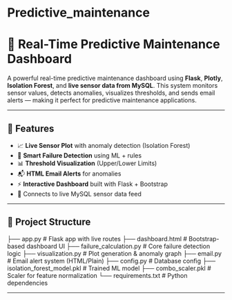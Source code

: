 # Predictive_maintenance
# 📡 Real-Time Predictive Maintenance Dashboard

A powerful real-time predictive maintenance dashboard using **Flask**, **Plotly**, **Isolation Forest**, and **live sensor data from MySQL**. This system monitors sensor values, detects anomalies, visualizes thresholds, and sends email alerts — making it perfect for predictive maintenance applications.

---

## 🚀 Features

- 📈 **Live Sensor Plot** with anomaly detection (Isolation Forest)
- 🧠 **Smart Failure Detection** using ML + rules
- 📊 **Threshold Visualization** (Upper/Lower Limits)
- 📬 **HTML Email Alerts** for anomalies
- ⚡ **Interactive Dashboard** built with Flask + Bootstrap
- 📡 Connects to live MySQL sensor data feed

---

## 📂 Project Structure

├── app.py # Flask app with live routes ├── dashboard.html # Bootstrap-based dashboard UI ├── failure_calculation.py # Core failure detection logic ├── visualization.py # Plot generation & anomaly graph ├── email.py # Email alert system (HTML/Plain) ├── config.py # Database config ├── isolation_forest_model.pkl # Trained ML model ├── combo_scaler.pkl # Scaler for feature normalization └── requirements.txt # Python dependencies

---
